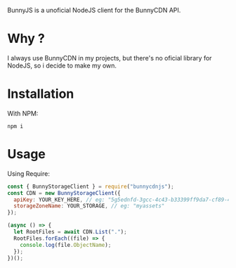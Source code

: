 BunnyJS is a unoficial NodeJS client for the BunnyCDN API.

# Why ?

I always use BunnyCDN in my projects, but there's no oficial library for NodeJS, so i decide to make my own.

# Installation

With NPM:
```cli
npm i 
```

# Usage

Using Require:
```js
const { BunnyStorageClient } = require("bunnycdnjs");
const CDN = new BunnyStorageClient({
  apiKey: YOUR_KEY_HERE, // eg: "5g5ednfd-3gcc-4c43-b33399ff9da7-cf89-4b3f"
  storageZoneName: YOUR_STORAGE, // eg: "myassets"
});

(async () => {
  let RootFiles = await CDN.List(".");
  RootFiles.forEach((file) => {
    console.log(file.ObjectName);
  });
})();

```